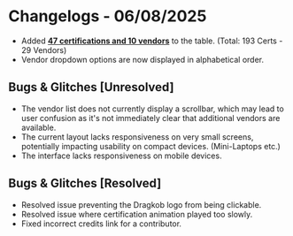 # Changelogs - 06/08/2025
- Added <b><ins>47 certifications and 10 vendors</ins></b> to the table. (Total: 193 Certs - 29 Vendors)
- Vendor dropdown options are now displayed in alphabetical order.

## Bugs & Glitches [Unresolved]
- The vendor list does not currently display a scrollbar, which may lead to user confusion as it's not immediately clear that additional vendors are available.
- The current layout lacks responsiveness on very small screens, potentially impacting usability on compact devices. (Mini-Laptops etc.)
- The interface lacks responsiveness on mobile devices.

## Bugs & Glitches [Resolved]
- Resolved issue preventing the Dragkob logo from being clickable.
- Resolved issue where certification animation played too slowly.
- Fixed incorrect credits link for a contributor.
